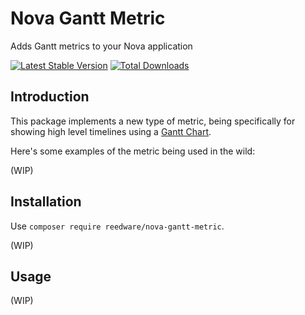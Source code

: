 # Nova Gantt Metric
Adds Gantt metrics to your Nova application

[![Latest Stable Version](https://poser.pugx.org/reedware/nova-gantt-metric/v/stable)](https://packagist.org/packages/reedware/nova-gantt-metric)
[![Total Downloads](https://poser.pugx.org/reedware/nova-gantt-metric/downloads)](https://packagist.org/packages/reedware/nova-gantt-metric)

## Introduction

This package implements a new type of metric, being specifically for showing high level timelines using a [Gantt Chart](https://en.wikipedia.org/wiki/Gantt_chart).

Here's some examples of the metric being used in the wild:

(WIP)

## Installation

Use `composer require reedware/nova-gantt-metric`.

(WIP)

## Usage

(WIP)

